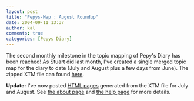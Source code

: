 ```yaml
---
layout: post
title: "Pepys-Map : August Roundup"
date: 2004-09-11 13:37
author: kal
comments: true
categories: [Pepys Diary]
---
```

The second monthly milestone in the topic mapping of Pepy's Diary has been reached! As Stuart did last month, I've created a single merged topic map for the diary to date (July and August plus a few days from June).
The zipped XTM file can found <a href="http://www.techquila.com/blog/archives/pepys-diary.zip">here</a>.

<!--more-->
<strong>Update:</strong> I've now posted <a href="http://www.techquila.com/pepysmap/html/">HTML pages</a> generated from the XTM file for July and August.
See <a href="http://www.techquila.com/pepysmap/html/pepys-map.html">the about page</a> and <a href="http://www.techquila.com/pepysmap/html/help.html">the help page</a> for more details.

